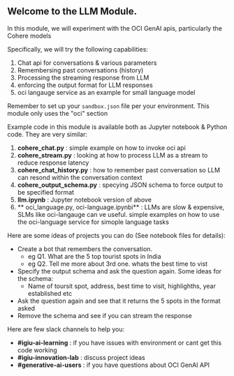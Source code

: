 
## Welcome to the LLM Module. 
In this module, we will experiment with the OCI GenAI apis, particularly the Cohere models 

Specifically, we will try the following capabilities:
1. Chat api for conversations & various parameters 
2. Remembersing past conversations (history) 
3. Processing the streaming response from LLM 
4. enforcing the output format for LLM responses 
5. oci langauge service as an example for small language model 

Remember to set up your `sandbox.json` file per your environment. This module only uses the "oci" section 

Example code in this module is available both as Jupyter notebook & Python code. They are very similar:

1. **cohere_chat.py** : simple example on how to invoke oci api 
2. **cohere_stream.py** : looking at how to process LLM as a stream to reduce response latency 
3. **cohere_chat_history.py** : how to remember past conversation so LLM can resond within the conversation context
4. **cohere_output_schema.py** : specying JSON schema to force output to be specified format
5. **llm.ipynb** : Jupyter notebook version of above 
6. ** oci_language.py, oci-language.ipynbi**  : LLMs are slow & expensive, SLMs like oci-langauge can ve useful. simple examples on how to use the oci-language service for simople language tasks 

Here are some ideas of projects you can do (See notebook files for details):
- Create a bot that remembers the conversation.
    - eg Q1. What are the 5 top tourist spots in India
    - eg Q2. Tell me more about 3rd one. whats the best time to vist 
-  Specify the output schema and ask the question again. Some ideas for the  schema: 
    - Name of toursit spot, address, best time to visit, highlighths, year established etc 
- Ask the question again and see that it returns the 5 spots in the format asked 
- Remove the schema and see if you can stream the response    

Here are few slack channels to help you:  
 - **#igiu-ai-learning**  : if you have issues with environment or cant get this code working 
 - **#igiu-innovation-lab** : discuss project ideas
 - **#generative-ai-users**  :  if you have questions about OCI GenAI  API  

